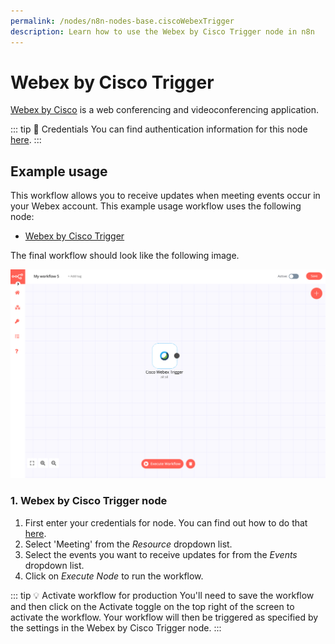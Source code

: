 ```yaml
---
permalink: /nodes/n8n-nodes-base.ciscoWebexTrigger
description: Learn how to use the Webex by Cisco Trigger node in n8n
---
```


# Webex by Cisco Trigger

[Webex by Cisco](https://webex.com/) is a web conferencing and videoconferencing application.

::: tip 🔑 Credentials
You can find authentication information for this node [here](../../../credentials/ciscoWebex/README.md).
:::

## Example usage

This workflow allows you to receive updates when meeting events occur in your Webex account. This example usage workflow uses the following node:
- [Webex by Cisco Trigger]()

The final workflow should look like the following image.

![A workflow with the Webex by Cisco Trigger node](./workflow.png)

### 1. Webex by Cisco Trigger node

1. First enter your credentials for node. You can find out how to do that [here](../../../credentials/ciscoWebex/README.md).
2. Select 'Meeting' from the *Resource* dropdown list.
3. Select the events you want to receive updates for from the *Events* dropdown list.
4. Click on *Execute Node* to run the workflow.

::: tip 💡 Activate workflow for production
You'll need to save the workflow and then click on the Activate toggle on the top right of the screen to activate the workflow. Your workflow will then be triggered as specified by the settings in the Webex by Cisco Trigger node.
:::
